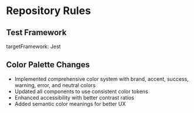 # Repository Rules

## Test Framework
targetFramework: Jest

## Color Palette Changes
- Implemented comprehensive color system with brand, accent, success, warning, error, and neutral colors
- Updated all components to use consistent color tokens
- Enhanced accessibility with better contrast ratios
- Added semantic color meanings for better UX